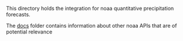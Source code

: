 This directory holds the integration for noaa quantitative precipitation forecasts. 

The [docs](./docs/) folder contains information about other noaa APIs that are of potential relevance